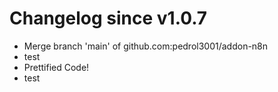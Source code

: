 # Changelog since v1.0.7
- Merge branch 'main' of github.com:pedrol3001/addon-n8n 
- test 
- Prettified Code! 
- test 
